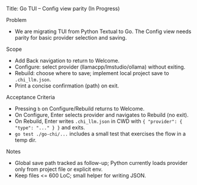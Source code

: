 Title: Go TUI – Config view parity (In Progress)

Problem
- We are migrating TUI from Python Textual to Go. The Config view needs parity for basic provider selection and saving.

Scope
- Add Back navigation to return to Welcome.
- Configure: select provider (llamacpp/lmstudio/ollama) without exiting.
- Rebuild: choose where to save; implement local project save to `.chi_llm.json`.
- Print a concise confirmation (path) on exit.

Acceptance Criteria
- Pressing `b` on Configure/Rebuild returns to Welcome.
- On Configure, Enter selects provider and navigates to Rebuild (no exit).
- On Rebuild, Enter writes `.chi_llm.json` in CWD with `{ "provider": { "type": "..." } }` and exits.
- `go test ./go-chi/...` includes a small test that exercises the flow in a temp dir.

Notes
- Global save path tracked as follow-up; Python currently loads provider only from project file or explicit env.
- Keep files <= 600 LoC; small helper for writing JSON.

